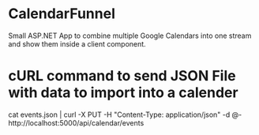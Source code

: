 # CalendarFunnel
Small ASP.NET App to combine multiple Google Calendars into one stream and show them inside a client component.

# cURL command to send JSON File with data to import into a calender

cat events.json | curl -X PUT -H "Content-Type: application/json" -d @- http://localhost:5000/api/calendar/events